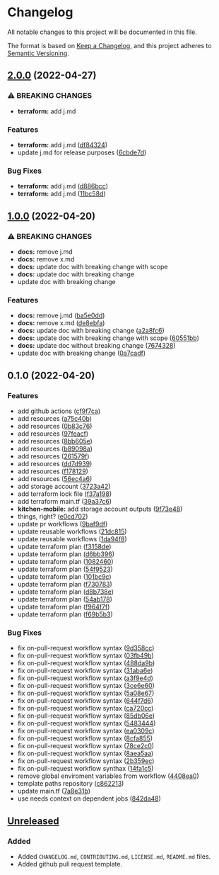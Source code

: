 # Changelog

All notable changes to this project will be documented in this file.

The format is based on [Keep a Changelog](https://keepachangelog.com/en/1.0.0/),
and this project adheres to [Semantic Versioning](https://semver.org/spec/v2.0.0.html).

## [2.0.0](https://github.com/filipefigueredo/blackcats/compare/v1.0.0...v2.0.0) (2022-04-27)


### ⚠ BREAKING CHANGES

* **terraform:** add j.md

### Features

* **terraform:** add j.md ([df84324](https://github.com/filipefigueredo/blackcats/commit/df843247998cfc349163d548ff0416841c4a2e9d))
* update j.md for release purposes ([6cbde7d](https://github.com/filipefigueredo/blackcats/commit/6cbde7d46bb15093871ad3667a7fd8e3f0df11a7))


### Bug Fixes

* **terraform:** add j.md ([d886bcc](https://github.com/filipefigueredo/blackcats/commit/d886bccfd50e4c8f188fc0cf077e13b24479a8d8))
* **terraform:** add j.md ([11bc58d](https://github.com/filipefigueredo/blackcats/commit/11bc58d7d9e13e993df4eaeb6b747aeb6833764b))

## [1.0.0](https://github.com/filipefigueredo/blackcats/compare/v0.1.0...v1.0.0) (2022-04-20)


### ⚠ BREAKING CHANGES

* **docs:** remove j.md
* **docs:** remove x.md
* **docs:** update doc with breaking change with scope
* **docs:** update doc with breaking change
* update doc with breaking change

### Features

* **docs:** remove j.md ([ba5e0dd](https://github.com/filipefigueredo/blackcats/commit/ba5e0dd71f52ee0b9eee15ace58979220a7e69fe))
* **docs:** remove x.md ([de8ebfa](https://github.com/filipefigueredo/blackcats/commit/de8ebfa97e6ac7709e32706a7676a8a05894ca31))
* **docs:** update doc with breaking change ([a2a8fc6](https://github.com/filipefigueredo/blackcats/commit/a2a8fc6233c2f5c4ae0754f0ec5e0c194e0886e5))
* **docs:** update doc with breaking change with scope ([60551bb](https://github.com/filipefigueredo/blackcats/commit/60551bb3456651db17e38bb5c794d8ded27f0443))
* **docs:** update doc without breaking change ([7674328](https://github.com/filipefigueredo/blackcats/commit/7674328b807e81d4f1e792b2201b1355990123d5))
* update doc with breaking change ([0a7cadf](https://github.com/filipefigueredo/blackcats/commit/0a7cadf4baf81dddc53e114b385c60475eebb71a))

## 0.1.0 (2022-04-20)


### Features

* add github actions ([cf9f7ca](https://github.com/filipefigueredo/blackcats/commit/cf9f7ca9a6d1d6631e65e1534e7f9554eac286a0))
* add resources ([a75c40b](https://github.com/filipefigueredo/blackcats/commit/a75c40b6fa22711c6bdc3ce30ee7f37726462a9f))
* add resources ([0b83c76](https://github.com/filipefigueredo/blackcats/commit/0b83c76c9c462000a24e1a89a731d8ed32df8425))
* add resources ([97feacf](https://github.com/filipefigueredo/blackcats/commit/97feacf738269290695139a4eb24a5a3bd15a6c5))
* add resources ([8bb605e](https://github.com/filipefigueredo/blackcats/commit/8bb605e3a8d8329a57c0432c92302aa2d8f4bd51))
* add resources ([b89098a](https://github.com/filipefigueredo/blackcats/commit/b89098a1c5471872fbe5539aa94d132f9655cb58))
* add resources ([261579f](https://github.com/filipefigueredo/blackcats/commit/261579fe979ba006e0ab6cd4c86ef3d7cd1d0ef7))
* add resources ([dd7d939](https://github.com/filipefigueredo/blackcats/commit/dd7d9390db2574adb22f9392ac8aca0305faca17))
* add resources ([f178129](https://github.com/filipefigueredo/blackcats/commit/f1781295a50fd54495caf6434e25e090f42b7a6c))
* add resources ([56ec4a6](https://github.com/filipefigueredo/blackcats/commit/56ec4a677e49e603c1c79d90e5ec6e511e886181))
* add storage account ([3723a42](https://github.com/filipefigueredo/blackcats/commit/3723a42c301941ba4a4457ddc20fb7313bb63222))
* add terraform lock file ([f37a198](https://github.com/filipefigueredo/blackcats/commit/f37a198bdad1e95371eb1b7914f24ad28370f458))
* add terraform main.tf ([39a37c6](https://github.com/filipefigueredo/blackcats/commit/39a37c67709dfc2f327efb052a289a6449381c47))
* **kitchen-mobile:** add storage account outputs ([9f73e48](https://github.com/filipefigueredo/blackcats/commit/9f73e48303f8e2f8955fbd05706fd67a641b73ee))
* things, right? ([e0cd702](https://github.com/filipefigueredo/blackcats/commit/e0cd702071d3b8363125f7e68c81b86fc734cafa))
* update pr workflows ([9baf9df](https://github.com/filipefigueredo/blackcats/commit/9baf9dfde0395792f137be89e053a72068c7f11f))
* update reusable workflows ([21dc815](https://github.com/filipefigueredo/blackcats/commit/21dc8151b3ed203ed523e6f743bc90b8e540b36b))
* update reusable workflows ([1da94f8](https://github.com/filipefigueredo/blackcats/commit/1da94f812f21489d23f3e358c0f61d8fe8246d22))
* update terraform plan ([f3158de](https://github.com/filipefigueredo/blackcats/commit/f3158de037f13681fbd4967dc3790169fe455396))
* update terraform plan ([d6bb396](https://github.com/filipefigueredo/blackcats/commit/d6bb396b4ffe3afb98235f903fedc7619d4d8068))
* update terraform plan ([1082460](https://github.com/filipefigueredo/blackcats/commit/1082460e358118b9e68d05189999e2c517fa3087))
* update terraform plan ([54f9523](https://github.com/filipefigueredo/blackcats/commit/54f9523b9cac287bfcb597b186dfe26a0db50912))
* update terraform plan ([101bc9c](https://github.com/filipefigueredo/blackcats/commit/101bc9c93065d7484f476659ec012254fa5554e9))
* update terraform plan ([f730783](https://github.com/filipefigueredo/blackcats/commit/f730783260f4f840d2d58c3c97f675c46f686ffe))
* update terraform plan ([d8b738e](https://github.com/filipefigueredo/blackcats/commit/d8b738e10feb36220856318f73e7d723fa7934b4))
* update terraform plan ([54ab178](https://github.com/filipefigueredo/blackcats/commit/54ab1785f97d76ebfb257025fb43bc27e98de9e4))
* update terraform plan ([f964f7f](https://github.com/filipefigueredo/blackcats/commit/f964f7fcc9cd8e430162c91a1e93c20efae4a5b6))
* update terraform plan ([f69b5b3](https://github.com/filipefigueredo/blackcats/commit/f69b5b3977e8b08b5f35d86436e5e7cc3aa54a0d))


### Bug Fixes

* fix on-pull-request workflow syntax ([9d358cc](https://github.com/filipefigueredo/blackcats/commit/9d358cc72c34c1ef581f4731305fc28920e1f754))
* fix on-pull-request workflow syntax ([03fb49b](https://github.com/filipefigueredo/blackcats/commit/03fb49b694421154b608c7329d7c5af0235ac148))
* fix on-pull-request workflow syntax ([488da9b](https://github.com/filipefigueredo/blackcats/commit/488da9beff7db811842a40307029de0a959b1b7d))
* fix on-pull-request workflow syntax ([31aba6e](https://github.com/filipefigueredo/blackcats/commit/31aba6e3763932fa262f8150d22fcbddbfd338f2))
* fix on-pull-request workflow syntax ([a3f9e4d](https://github.com/filipefigueredo/blackcats/commit/a3f9e4d40aa37cc5d031074bf3144ff6e6c9e798))
* fix on-pull-request workflow syntax ([3ce6e60](https://github.com/filipefigueredo/blackcats/commit/3ce6e60e9968a8b8db0f182ec29970742a85bc18))
* fix on-pull-request workflow syntax ([5a08e67](https://github.com/filipefigueredo/blackcats/commit/5a08e678bf3a8734d316e6ccbeaa395dc31a1bf7))
* fix on-pull-request workflow syntax ([644f7d6](https://github.com/filipefigueredo/blackcats/commit/644f7d67de86d357510826837d4ba76752f1b57a))
* fix on-pull-request workflow syntax ([ca720cc](https://github.com/filipefigueredo/blackcats/commit/ca720ccd68c13845775395ff79b19f3ed61bbc8b))
* fix on-pull-request workflow syntax ([85db06e](https://github.com/filipefigueredo/blackcats/commit/85db06ec77726442abbd1a269a148169d7b665e7))
* fix on-pull-request workflow syntax ([5483444](https://github.com/filipefigueredo/blackcats/commit/54834448e38045639391c4d0da21a1965c8e1127))
* fix on-pull-request workflow syntax ([ea0309c](https://github.com/filipefigueredo/blackcats/commit/ea0309c3bad7d9865601cf5218c78b7e29c70879))
* fix on-pull-request workflow syntax ([8cfa855](https://github.com/filipefigueredo/blackcats/commit/8cfa855b5fc0bcde977c4e3969d08351b36fde11))
* fix on-pull-request workflow syntax ([78ce2c0](https://github.com/filipefigueredo/blackcats/commit/78ce2c03c2b7773c20e94b64b0b9f09d35ee866c))
* fix on-pull-request workflow syntax ([8aea5aa](https://github.com/filipefigueredo/blackcats/commit/8aea5aa53674604d8b1b90d6e60d95013884d516))
* fix on-pull-request workflow syntax ([2b359ec](https://github.com/filipefigueredo/blackcats/commit/2b359ece390aa0a8695fa974bc58ab00b2f439b2))
* fix on-pull-request workflow synthax ([14fa1c5](https://github.com/filipefigueredo/blackcats/commit/14fa1c5ff49310727df4037a17cb25d58a8f1153))
* remove global enviroment variables from workflow ([4408ea0](https://github.com/filipefigueredo/blackcats/commit/4408ea02b8dcc6492f6d67aae92abdf69bce4040))
* template paths repository ([c862213](https://github.com/filipefigueredo/blackcats/commit/c862213fbd472174303d36dcd80261011e757b2a))
* update main.tf ([7a8e31b](https://github.com/filipefigueredo/blackcats/commit/7a8e31b746e0fe9352f90d30ac92f254e459245c))
* use needs context on dependent jobs ([842da48](https://github.com/filipefigueredo/blackcats/commit/842da48b6cf8645305131b1cf3d2dc7d1de9147b))

## [Unreleased]

### Added

- Added `CHANGELOG.md`, `CONTRIBUTING.md`, `LICENSE.md`, `README.md` files.
- Added github pull request template.

[unreleased]: https://github.com/Nmbrs/demo-tf-multirepo-bdd
